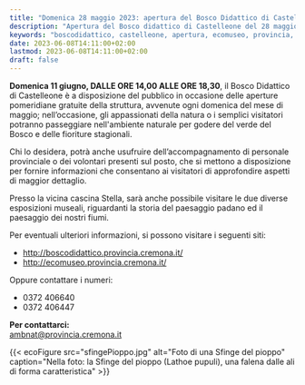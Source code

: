 ```yaml
---
title: "Domenica 28 maggio 2023: apertura del Bosco Didattico di Castelleone"
description: "Apertura del Bosco didattico di Castelleone del 28 maggio 2023"
keywords: "boscodidattico, castelleone, apertura, ecomuseo, provincia, cremona, ambiente"
date: 2023-06-08T14:11:00+02:00
lastmod: 2023-06-08T14:11:00+02:00
draft: false
---
```

**Domenica 11 giugno, DALLE ORE 14,00 ALLE ORE 18,30**, il Bosco Didattico di Castelleone è a disposizione del pubblico in occasione delle aperture pomeridiane gratuite della struttura,  avvenute ogni domenica del mese di maggio; nell’occasione, gli appassionati della natura o i semplici visitatori potranno passeggiare nell'ambiente naturale per godere del verde del Bosco e delle fioriture stagionali.

Chi lo desidera, potrà anche usufruire dell’accompagnamento di personale provinciale o dei volontari presenti sul posto, che si mettono a disposizione per fornire informazioni che consentano ai visitatori di approfondire aspetti di maggior dettaglio.

Presso la vicina cascina Stella, sarà anche possibile visitare le due diverse esposizioni museali, riguardanti la storia del paesaggio padano ed il paesaggio dei nostri fiumi.

Per eventuali ulteriori informazioni, si possono visitare i seguenti siti:

- http://boscodidattico.provincia.cremona.it/
- http://ecomuseo.provincia.cremona.it/

Oppure contattare i numeri: 

- 0372 406640
- 0372 406447

**Per contattarci:**  
[ambnat@provincia.cremona.it](mailto:ambnat@provincia.cremona.it)

{{< ecoFigure src="sfingePioppo.jpg" alt="Foto di una Sfinge del pioppo" caption="Nella foto: la Sfinge del pioppo (Lathoe pupuli), una falena dalle ali di forma caratteristica" >}}
